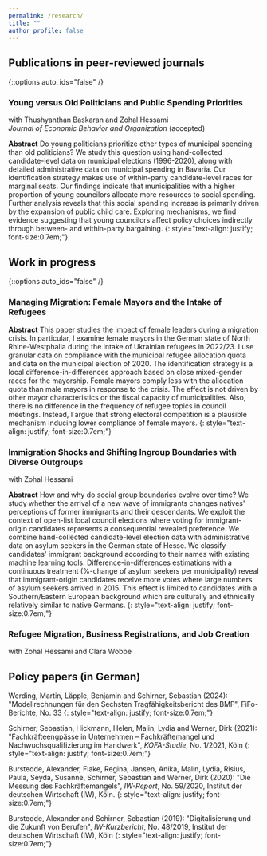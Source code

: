 ```yaml
---
permalink: /research/
title: ""
author_profile: false
---
```

## Publications in peer-reviewed journals
{::options auto_ids="false" /}

### Young versus Old Politicians and Public Spending Priorities
with Thushyanthan Baskaran and Zohal Hessami  
*Journal of Economic Behavior and Organization* (accepted)

**Abstract**
Do young politicians prioritize other types of municipal spending than old politicians? We study this question using hand-collected candidate-level data on municipal elections (1996-2020), along with detailed administrative data on municipal spending in Bavaria. Our identification strategy makes use of within-party candidate-level races for marginal seats. Our findings indicate that municipalities with a higher proportion of young councilors allocate more resources to social spending. Further analysis reveals that this social spending increase is primarily driven by the expansion of public child care. Exploring mechanisms, we find evidence suggesting that young councilors affect policy choices indirectly through between- and within-party bargaining. 
{: style="text-align: justify; font-size:0.7em;"}

## Work in progress
{::options auto_ids="false" /}

### Managing Migration: Female Mayors and the Intake of Refugees

**Abstract**
This paper studies the impact of female leaders during a migration crisis. In particular, I examine female mayors in the German state of North Rhine-Westphalia during the intake of Ukrainian refugees in 2022/23. I use granular data on compliance with the municipal refugee allocation quota and data on the municipal election of 2020. The identification strategy is a local difference-in-differences approach based on close mixed-gender races for the mayorship. Female mayors comply less with the allocation quota than male mayors in response to the crisis. The effect is not driven by other mayor characteristics or the fiscal capacity of municipalities. Also, there is no difference in the frequency of refugee topics in council meetings. Instead, I argue that strong electoral competition is a plausible mechanism inducing lower compliance of female mayors.
{: style="text-align: justify; font-size:0.7em;"}

### Immigration Shocks and Shifting Ingroup Boundaries with Diverse Outgroups
with Zohal Hessami

**Abstract**
How and why do social group boundaries evolve over time? We study whether the arrival of a new wave of immigrants changes natives' perceptions of former immigrants and their descendants. We exploit the context of open-list local council elections where voting for immigrant-origin candidates represents a consequential revealed preference. We combine hand-collected candidate-level election data with administrative data on asylum seekers in the German state of Hesse. We classify candidates' immigrant background according to their names with existing machine learning tools.  Difference-in-differences estimations with a continuous treatment (%-change of asylum seekers per municipality) reveal that immigrant-origin candidates receive more votes where large numbers of asylum seekers arrived in 2015. This effect is limited to candidates with a Southern/Eastern European background which are culturally and ethnically relatively similar to native Germans.
{: style="text-align: justify; font-size:0.7em;"}

### Refugee Migration, Business Registrations, and Job Creation  
with Zohal Hessami and Clara Wobbe   

## Policy papers (in German) 

Werding, Martin, Läpple, Benjamin and Schirner, Sebastian (2024): "Modellrechnungen für den Sechsten Tragfähigkeitsbericht des BMF", FiFo-Berichte, No. 33
{: style="text-align: justify; font-size:0.7em;"}

Schirner, Sebastian, Hickmann, Helen, Malin, Lydia and Werner, Dirk (2021): "Fachkräfteengpässe in Unternehmen – Fachkräftemangel und Nachwuchsqualifizierung im Handwerk", *KOFA-Studie*, No. 1/2021, Köln
{: style="text-align: justify; font-size:0.7em;"}

Burstedde, Alexander, Flake, Regina, Jansen, Anika, Malin, Lydia, Risius, Paula, Seyda, Susanne, Schirner, Sebastian and Werner, Dirk (2020): "Die Messung des Fachkräftemangels", *IW-Report*, No. 59/2020, Institut der deutschen Wirtschaft (IW), Köln.
{: style="text-align: justify; font-size:0.7em;"}

Burstedde, Alexander and Schirner, Sebastian (2019): "Digitalisierung und die Zukunft von Berufen", *IW-Kurzbericht*, No. 48/2019, Institut der deutschen Wirtschaft (IW), Köln
{: style="text-align: justify; font-size:0.7em;"}
